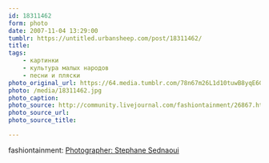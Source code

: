 ```yaml
---
id: 18311462
form: photo
date: 2007-11-04 13:29:00
tumblr: https://untitled.urbansheep.com/post/18311462/
title:
tags:
    - картинки
    - культура малых народов
    - песни и пляски
photo_original_url: https://64.media.tumblr.com/78n67m26L1d10tuwB8yqE6Gl_640.jpg
photo: /media/18311462.jpg
photo_caption: 
photo_source: http://community.livejournal.com/fashiontainment/26867.html?style=mine#cutid1
photo_source_url:
photo_source_title:

---
```


<p>fashiontainment: <a href="http://community.livejournal.com/fashiontainment/26867.html">Photographer: Stephane Sednaoui</a></p>
